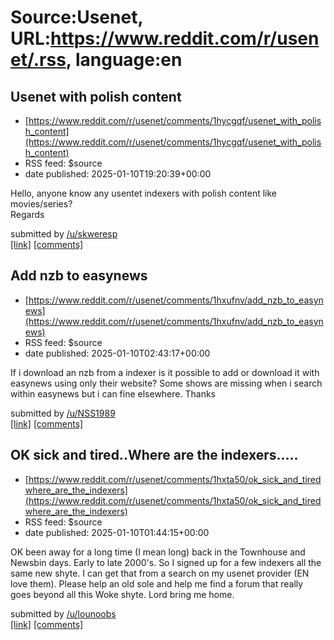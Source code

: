 # Source:Usenet, URL:https://www.reddit.com/r/usenet/.rss, language:en

## Usenet with polish content
 - [https://www.reddit.com/r/usenet/comments/1hycgqf/usenet_with_polish_content](https://www.reddit.com/r/usenet/comments/1hycgqf/usenet_with_polish_content)
 - RSS feed: $source
 - date published: 2025-01-10T19:20:39+00:00

<!-- SC_OFF --><div class="md"><p>Hello, anyone know any usentet indexers with polish content like movies/series?<br/> Regards</p> </div><!-- SC_ON --> &#32; submitted by &#32; <a href="https://www.reddit.com/user/skweresp"> /u/skweresp </a> <br/> <span><a href="https://www.reddit.com/r/usenet/comments/1hycgqf/usenet_with_polish_content/">[link]</a></span> &#32; <span><a href="https://www.reddit.com/r/usenet/comments/1hycgqf/usenet_with_polish_content/">[comments]</a></span>

## Add nzb to easynews
 - [https://www.reddit.com/r/usenet/comments/1hxufnv/add_nzb_to_easynews](https://www.reddit.com/r/usenet/comments/1hxufnv/add_nzb_to_easynews)
 - RSS feed: $source
 - date published: 2025-01-10T02:43:17+00:00

<!-- SC_OFF --><div class="md"><p>If i download an nzb from a indexer is it possible to add or download it with easynews using only their website? Some shows are missing when i search within easynews but i can fine elsewhere. Thanks</p> </div><!-- SC_ON --> &#32; submitted by &#32; <a href="https://www.reddit.com/user/NSS1989"> /u/NSS1989 </a> <br/> <span><a href="https://www.reddit.com/r/usenet/comments/1hxufnv/add_nzb_to_easynews/">[link]</a></span> &#32; <span><a href="https://www.reddit.com/r/usenet/comments/1hxufnv/add_nzb_to_easynews/">[comments]</a></span>

## OK sick and tired..Where are the indexers.....
 - [https://www.reddit.com/r/usenet/comments/1hxta50/ok_sick_and_tiredwhere_are_the_indexers](https://www.reddit.com/r/usenet/comments/1hxta50/ok_sick_and_tiredwhere_are_the_indexers)
 - RSS feed: $source
 - date published: 2025-01-10T01:44:15+00:00

<!-- SC_OFF --><div class="md"><p>OK been away for a long time (I mean long) back in the Townhouse and Newsbin days. Early to late 2000&#39;s. So I signed up for a few indexers all the same new shyte. I can get that from a search on my usenet provider (EN love them). Please help an old sole and help me find a forum that really goes beyond all this Woke shyte. Lord bring me home.</p> </div><!-- SC_ON --> &#32; submitted by &#32; <a href="https://www.reddit.com/user/lounoobs"> /u/lounoobs </a> <br/> <span><a href="https://www.reddit.com/r/usenet/comments/1hxta50/ok_sick_and_tiredwhere_are_the_indexers/">[link]</a></span> &#32; <span><a href="https://www.reddit.com/r/usenet/comments/1hxta50/ok_sick_and_tiredwhere_are_the_indexers/">[comments]</a></span>

